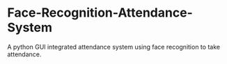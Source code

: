 # Face-Recognition-Attendance-System
A python GUI integrated attendance system using face recognition to take attendance.
